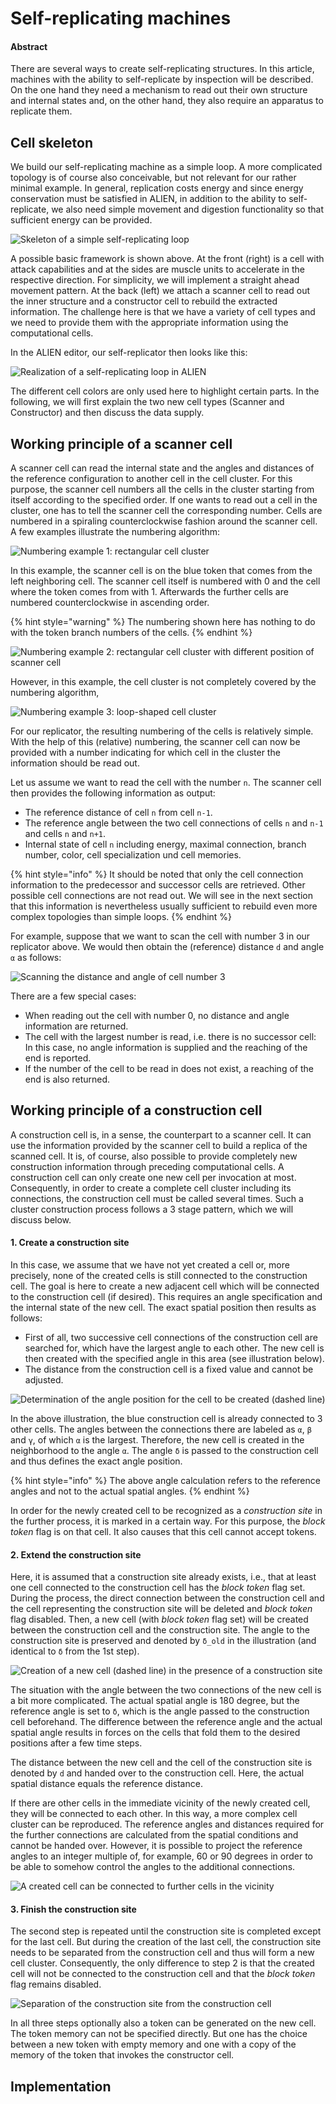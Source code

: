 # Self-replicating machines

#### Abstract

There are several ways to create self-replicating structures. In this article, machines with the ability to self-replicate by inspection will be described. On the one hand they need a mechanism to read out their own structure and internal states and, on the other hand, they also require an apparatus to replicate them.

## Cell skeleton

We build our self-replicating machine as a simple loop. A more complicated topology is of course also conceivable, but not relevant for our rather minimal example. In general, replication costs energy and since energy conservation must be satisfied in ALIEN, in addition to the ability to self-replicate, we also need simple movement and digestion functionality so that sufficient energy can be provided.

![Skeleton of a simple self-replicating loop](<../../.gitbook/assets/skeleton replicator.svg>)

A possible basic framework is shown above. At the front (right) is a cell with attack capabilities and at the sides are muscle units to accelerate in the respective direction. For simplicity, we will implement a straight ahead movement pattern. At the back (left) we attach a scanner cell to read out the inner structure and a constructor cell to rebuild the extracted information. The challenge here is that we have a variety of cell types and we need to provide them with the appropriate information using the computational cells.

In the ALIEN editor, our self-replicator then looks like this:

![Realization of a self-replicating loop in ALIEN](<../../.gitbook/assets/loop closeup.png>)

The different cell colors are only used here to highlight certain parts. In the following, we will first explain the two new cell types (Scanner and Constructor) and then discuss the data supply.

## Working principle of a scanner cell

A scanner cell can read the internal state and the angles and distances of the reference configuration to another cell in the cell cluster. For this purpose, the scanner cell numbers all the cells in the cluster starting from itself according to the specified order. If one wants to read out a cell in the cluster, one has to tell the scanner cell the corresponding number. Cells are numbered in a spiraling counterclockwise fashion around the scanner cell. A few examples illustrate the numbering algorithm:

![Numbering example 1: rectangular cell cluster](<../../.gitbook/assets/numbering 1.svg>)

In this example, the scanner cell is on the blue token that comes from the left neighboring cell. The scanner cell itself is numbered with 0 and the cell where the token comes from with 1. Afterwards the further cells are numbered counterclockwise in ascending order.

{% hint style="warning" %}
The numbering shown here has nothing to do with the token branch numbers of the cells.
{% endhint %}

![Numbering example 2: rectangular cell cluster with different position of scanner cell](<../../.gitbook/assets/numbering 2.svg>)

However, in this example, the cell cluster is not completely covered by the numbering algorithm,

![Numbering example 3: loop-shaped cell cluster](<../../.gitbook/assets/numbering 3.svg>)

For our replicator, the resulting numbering of the cells is relatively simple. With the help of this (relative) numbering, the scanner cell can now be provided with a number indicating for which cell in the cluster the information should be read out.

Let us assume we want to read the cell with the number `n`. The scanner cell then provides the following information as output:

* The reference distance of cell `n` from cell `n-1`.
* The reference angle between the two cell connections of cells `n` and `n-1` and cells `n` and `n+1`.
* Internal state of cell `n` including energy, maximal connection, branch number, color, cell specialization und cell memories.

{% hint style="info" %}
It should be noted that only the cell connection information to the predecessor and successor cells are retrieved. Other possible cell connections are not read out. We will see in the next section that this information is nevertheless usually sufficient to rebuild even more complex topologies than simple loops.
{% endhint %}

For example, suppose that we want to scan the cell with number 3 in our replicator above. We would then obtain the (reference) distance `d` and angle `α` as follows:

![Scanning the distance and angle of cell number 3](../../.gitbook/assets/scanner.svg)

There are a few special cases:

* When reading out the cell with number 0, no distance and angle information are returned.
* The cell with the largest number is read, i.e. there is no successor cell: In this case, no angle information is supplied and the reaching of the end is reported.
* If the number of the cell to be read in does not exist, a reaching of the end is also returned.

## Working principle of a construction cell

A construction cell is, in a sense, the counterpart to a scanner cell. It can use the information provided by the scanner cell to build a replica of the scanned cell. It is, of course, also possible to provide completely new construction information through preceding computational cells. A construction cell can only create one new cell per invocation at most. Consequently, in order to create a complete cell cluster including its connections, the construction cell must be called several times. Such a cluster construction process follows a 3 stage pattern, which we will discuss below.

#### 1. Create a construction site

In this case, we assume that we have not yet created a cell or, more precisely, none of the created cells is still connected to the construction cell. The goal is here to create a new adjacent cell which will be connected to the construction cell (if desired). This requires an angle specification and the internal state of the new cell. The exact spatial position then results as follows:

* First of all, two successive cell connections of the construction cell are searched for, which have the largest angle to each other. The new cell is then created with the specified angle in this area (see illustration below).
* The distance from the construction cell is a fixed value and cannot be adjusted.

![Determination of the angle position for the cell to be created (dashed line)](../../.gitbook/assets/construction1.svg)

In the above illustration, the blue construction cell is already connected to 3 other cells. The angles between the connections there are labeled as `α`, `β` and `γ`, of which `α` is the largest. Therefore, the new cell is created in the neighborhood to the angle `α`. The angle `δ` is passed to the construction cell and thus defines the exact angle position.

{% hint style="info" %}
The above angle calculation refers to the reference angles and not to the actual spatial angles.
{% endhint %}

In order for the newly created cell to be recognized as a _construction site_ in the further process, it is marked in a certain way. For this purpose, the _block token_ flag is on that cell. It also causes that this cell cannot accept tokens.

#### 2. Extend the construction site

Here, it is assumed that a construction site already exists, i.e., that at least one cell connected to the construction cell has the _block token_ flag set. During the process, the direct connection between the construction cell and the cell representing the construction site will be deleted and  _block token_ flag disabled. Then, a new cell (with _block token_ flag set) will be created between the construction cell and the construction site. The angle to the construction site is preserved and denoted by `δ_old` in the illustration (and identical to `δ` from the 1st step).

![Creation of a new cell (dashed line) in the presence of a construction site](../../.gitbook/assets/construction2.svg)

The situation with the angle between the two connections of the new cell is a bit more complicated. The actual spatial angle is 180 degree, but the reference angle is set to `δ`, which is the angle passed to the construction cell beforehand. The difference between the reference angle and the actual spatial angle results in forces on the cells that fold them to the desired positions after a few time steps.

The distance between the new cell and the cell of the construction site is denoted by `d` and handed over to the construction cell. Here, the actual spatial distance equals the reference distance.

If there are other cells in the immediate vicinity of the newly created cell, they will be connected to each other. In this way, a more complex cell cluster can be reproduced. The reference angles and distances required for the further connections are calculated from the spatial conditions and cannot be handed over. However, it is possible to project the reference angles to an integer multiple of, for example, 60 or 90 degrees in order to be able to somehow control the angles to the additional connections.

![A created cell can be connected to further cells in the vicinity](../../.gitbook/assets/construction3.svg)

#### 3. Finish the construction site

The second step is repeated until the construction site is completed except for the last cell. But during the creation of the last cell, the construction site needs to be separated from the construction cell and thus will form a new cell cluster. Consequently, the only difference to step 2 is that the created cell will not be connected to the construction cell and that the _block token_ flag remains disabled.

![Separation of the construction site from the construction cell](../../.gitbook/assets/construction4.svg)

In all three steps optionally also a token can be generated on the new cell. The token memory can not be specified directly. But one has the choice between a new token with empty memory and one with a copy of the memory of the token that invokes the constructor cell.

## Implementation
